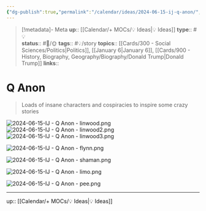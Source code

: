 ```yaml
---
{"dg-publish":true,"permalink":"/calendar/ideas/2024-06-15-ij-q-anon/","title":"Q Anon","tags":["💡","log/ideas"]}
---
```


> [!metadata]- Meta
> **up**:: [[Calendar/+ MOCs/💡 Ideas\|💡 Ideas]]
> **type**:: #💡  
> **status**:: #📝/🌞
> **tags**:: #💡/story
> **topics**:: [[Cards/300 - Social Sciences/Politics\|Politics]], [[January 6\|January 6]], [[Cards/900 - History, Biography, Geography/Biography/Donald Trump\|Donald Trump]]
> **links**::

# Q Anon

> Loads of insane characters and cospiracies to inspire some crazy stories

![2024-06-15-IJ - Q Anon - linwood.png](/img/user/Extras/Attachments/2024-06-15-IJ%20-%20Q%20Anon%20-%20linwood.png)
![2024-06-15-IJ - Q Anon - linwood2.png](/img/user/Extras/Attachments/2024-06-15-IJ%20-%20Q%20Anon%20-%20linwood2.png)
![2024-06-15-IJ - Q Anon - linwood3.png](/img/user/Extras/Attachments/2024-06-15-IJ%20-%20Q%20Anon%20-%20linwood3.png)

![2024-06-15-IJ - Q Anon - flynn.png](/img/user/Extras/Attachments/2024-06-15-IJ%20-%20Q%20Anon%20-%20flynn.png)

![2024-06-15-IJ - Q Anon - shaman.png](/img/user/Extras/Attachments/2024-06-15-IJ%20-%20Q%20Anon%20-%20shaman.png)

![2024-06-15-IJ - Q Anon - limo.png](/img/user/Extras/Attachments/2024-06-15-IJ%20-%20Q%20Anon%20-%20limo.png)

![2024-06-15-IJ - Q Anon - pee.png](/img/user/Extras/Attachments/2024-06-15-IJ%20-%20Q%20Anon%20-%20pee.png)





---
up:: [[Calendar/+ MOCs/💡 Ideas\|💡 Ideas]]

